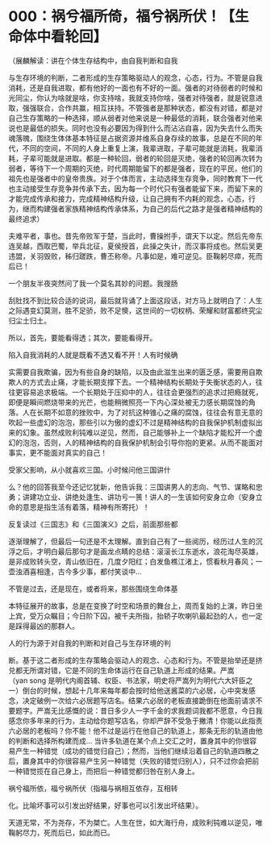 # 000：祸兮福所倚，福兮祸所伏！【生命体中看轮回】

（展麟解读：讲在个体生存结构中，由自我判断和自我

与生存环境的判断，二者形成的生存策略驱动人的观念，心态，行为。不管是自我消耗，还是自我进取，都有他好的一面也有不好的一面。强者的对待弱者的时候和光同尘，你认为啥就是啥，你支持啥，我就支持你啥，强者对待强者，就是锐意进取，强强联合，合作共赢，相互扶持。不管强者是那种状态，都没有对错，都是对自己生存策略的一种选择，顺从弱者对他来说是一种最低的消耗，联合强者对他来说也是最低的损失。同时也没有必要因为得到什么而沾沾自喜，因为失去什么而失魂落魄，围绕生体体基本特征是占据资源并维系自身存续的故事，总是在不同的年代，不同的空间，不同的人身上重复上演，我辈进取，子辈可能就是消耗，我辈消耗，子辈可能就是进取。都是一种轮回，弱者的轮回是灭绝，强者的轮回再次转为弱者，等待下一个周期的灭绝，时代周期能留下的都是强者，现在的平民，他们的祖先也是强者中的皇帝贵族。对于个体而言，主动选择生存竞争，同时教育下一代也主动接受生存竞争并传承下去，因为每一个时代只有强者能留下来，而留下来的才能完成传承和接力，完成精神结构升级，让自己拥有不内耗的观念，心态，行为，继而构建强者家族精神结构传承体系，为自己的后代之路才是强者精神结构的最终追求）

夫难平者，事也。昔先帝败军于楚，当此时，曹操拊手，谓天下以定。然后先帝东连吴越，西取巴蜀，举兵北征，夏侯授首，此操之失计，而汉事将成也。然后吴更违盟，关羽毁败，秭归蹉跌，曹丕称帝。凡事如是，难可逆见。臣鞠躬尽瘁，死而后已！

一个朋友半夜突然问了我一个莫名其妙的问题。我搜肠

刮肚找不到比较合适的说词，最后就背诵了上面这段话，对方马上就明白了：人生之际遇变幻莫测，胜不足骄，败不足懊，这世间的一切权柄、荣耀和财富都终究尘归尘土归土。

所以，首先，要能看得透；其次，要能看得开。

陷入自我消耗的人就是既看不透又看不开！人有时候确

实需要自我欺骗，因为有些自身的缺陷，以及由此滋生出来的匮乏感，需要用自欺欺人的方式去止痛，才能长期支撑下去。一个精神结构长期处于失衡状态的人，往往更容易追求极端。一个长期处于压抑中的人，往往会更强烈的追求过把瘾就死，即便是瞬间燃烧带来的光芒，也能稍微照亮一下内心深处被无力感长期腐蚀的角落。人在长期不如意的挫败中，为了对抗这种锥心之痛的腐蚀，往往会有意无意的吹起一些虚幻的泡泡，那些引以为傲的虚幻不过是精神结构的自我保护机制虚拟出来的幻象。虽然成败利钝难以逆见，然而，自己能够补上一个缺陷才能松开一个虚幻的泡泡，否则，人的精神结构的自我保护机制会引导你抱的更紧。从而不能面对事实，更不能面对真实的自己！

受家父影响，从小就喜欢三国。小时候问他三国讲什

么？他的回答我至今还记忆犹新，他告诉我：三国讲男人的志向、气节、谋略和忠勇；讲建功立业、讲绝处逢生、讲功亏一篑！讲人的一生该如何安身立命（安身立命的意思是指生活有着落，精神有所寄托）！

反复读过《三国志》和《三国演义》之后，前面那些都

逐渐理解了，但最后一句还是不太理解。直到自己有了一些阅历，经历过人生的沉浮之后，才明白最后那句才是画龙点睛的总结：滚滚长江东逝水，浪花淘尽英雄，是非成败转头空，青山依旧在，几度夕阳红；白发鱼樵江渚上，惯看秋月春风；一壶浊酒喜相逢，古今多少事，都付笑谈中…

不管是过去，还是现在，或者将来，那些围绕生命体基

本特征展开的故事，总是在变换了时空和场景的舞台上，周而复始的上演，昨日坐上宾，受万众瞩目；今日阶下囚，被千夫所指，抬轿子吹喇叭最起劲的人，也一定是踩得最凶的那群人。

人的行为源于对自我的判断和对自己与生存环境的判

断。基于这二者形成的生存策略会驱动人的观念、心态和行为。不管是抬举还是挤兑都无所谓对错，它是不同的生命体运行在自己轨道上形成的结果。严嵩（yan song 是明代内阁首辅、权臣、书法家，明史将严嵩列为明代六大奸臣之一）倒台的时候，想起十几年来每年都会按时给他送酱菜的六必居，心中突发感念，决定破例一次给六必居题写店名。结果六必居的老板直接跪倒在他面前请求不要题字。严嵩无比感慨的说：昔日多少人一字千金的求我题词我都不愿意，今日我感念你多年来的行为，主动给你题写店名，你却严辞不受急于撇清！你能以此指责六必居的老板吗？你不能！他不过是运行在他自己的轨道上，那条无形的轨道由他的判断和选择所构建而成… 当许多轨道在某个点上交汇之时，置身其中的你很容易产生一种错觉（成功的错觉归自己）；然而，当他们继续沿着自己的轨道四散之后，置身其中的你很容易产生另一种错觉（失败的错觉归别人），只不过你会把前一种错觉揽在自己身上，而把后一种错觉都归咎在别人身上。

祸兮福所依，福兮祸所伏（指福与祸相互依存，互相转

化。比喻坏事可以引发出好结果，好事也可以引发出坏结果）。

天道无常，不为尧存，不为桀亡。人生在世，如大海行舟，成败利钝难以逆见，唯鞠躬尽力，死而后已，如此而已。